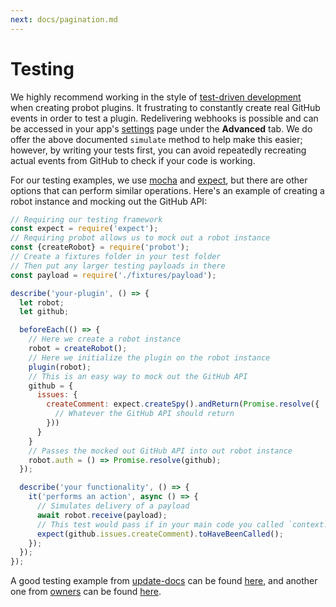 ```yaml
---
next: docs/pagination.md
---
```


# Testing

We highly recommend working in the style of [test-driven development](http://agiledata.org/essays/tdd.html) when creating probot plugins. It frustrating to constantly create real GitHub events in order to test a plugin. Redelivering webhooks is possible and can be accessed in your app's [settings](https://github.com/settings/apps) page under the **Advanced** tab. We do offer the above documented `simulate` method to help make this easier; however, by writing your tests first, you can avoid repeatedly recreating actual events from GitHub to check if your code is working.

For our testing examples, we use [mocha](https://mochajs.org/) and [expect](https://github.com/mjackson/expect), but there are other options that can perform similar operations. Here's an example of creating a robot instance and mocking out the GitHub API:

```js
// Requiring our testing framework
const expect = require('expect');
// Requiring probot allows us to mock out a robot instance
const {createRobot} = require('probot');
// Create a fixtures folder in your test folder
// Then put any larger testing payloads in there
const payload = require('./fixtures/payload');

describe('your-plugin', () => {
  let robot;
  let github;

  beforeEach(() => {
    // Here we create a robot instance
    robot = createRobot();
    // Here we initialize the plugin on the robot instance
    plugin(robot);
    // This is an easy way to mock out the GitHub API
    github = {
      issues: {
        createComment: expect.createSpy().andReturn(Promise.resolve({
          // Whatever the GitHub API should return
        }))
      }
    }
    // Passes the mocked out GitHub API into out robot instance
    robot.auth = () => Promise.resolve(github);
  });

  describe('your functionality', () => {
    it('performs an action', async () => {
      // Simulates delivery of a payload
      await robot.receive(payload);
      // This test would pass if in your main code you called `context.github.issues.createComment`
      expect(github.issues.createComment).toHaveBeenCalled();
    });
  });
});
```

A good testing example from [update-docs](github.com/behaviorbot/update-docs) can be found [here](https://github.com/behaviorbot/update-docs/blob/master/test/index.js), and another one from [owners](github.com/probot/owners) can be found  [here](https://github.com/probot/owners/blob/master/test/owner-notifier.js).
